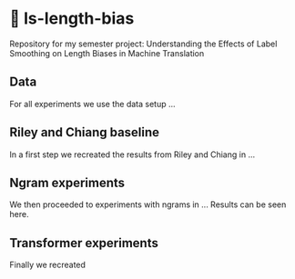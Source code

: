 # 📏 ls-length-bias

Repository for my semester project: Understanding the Effects of Label Smoothing on Length Biases in Machine Translation

## Data
For all experiments we use the data setup ...

## Riley and Chiang baseline

In a first step we recreated the results from Riley and Chiang in ...

## Ngram experiments
We then proceeded to experiments with ngrams in ...
Results can be seen here.

## Transformer experiments
Finally we recreated 
